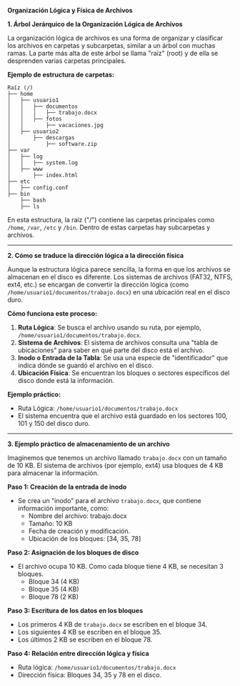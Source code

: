 **Organización Lógica y Física de Archivos**

**1. Árbol Jerárquico de la Organización Lógica de Archivos**

La organización lógica de archivos es una forma de organizar y clasificar los archivos en carpetas y subcarpetas, similar a un árbol con muchas ramas. La parte más alta de este árbol se llama "raíz" (root) y de ella se desprenden varias carpetas principales.

**Ejemplo de estructura de carpetas:**

```
Raíz (/)
├── home
│   ├── usuario1
│   │   ├── documentos
│   │   │   ├── trabajo.docx
│   │   ├── fotos
│   │       ├── vacaciones.jpg
│   ├── usuario2
│       ├── descargas
│           ├── software.zip
├── var
│   ├── log
│   │   ├── system.log
│   ├── www
│       ├── index.html
├── etc
│   ├── config.conf
├── bin
    ├── bash
    ├── ls
```

En esta estructura, la raíz ("/") contiene las carpetas principales como `/home`, `/var`, `/etc` y `/bin`. Dentro de estas carpetas hay subcarpetas y archivos.

---

**2. Cómo se traduce la dirección lógica a la dirección física**

Aunque la estructura lógica parece sencilla, la forma en que los archivos se almacenan en el disco es diferente. Los sistemas de archivos (FAT32, NTFS, ext4, etc.) se encargan de convertir la dirección lógica (como `/home/usuario1/documentos/trabajo.docx`) en una ubicación real en el disco duro.

**Cómo funciona este proceso:**

1. **Ruta Lógica**: Se busca el archivo usando su ruta, por ejemplo, `/home/usuario1/documentos/trabajo.docx`.
2. **Sistema de Archivos**: El sistema de archivos consulta una "tabla de ubicaciones" para saber en qué parte del disco está el archivo.
3. **Inodo o Entrada de la Tabla**: Se usa una especie de "identificador" que indica dónde se guardó el archivo en el disco.
4. **Ubicación Física**: Se encuentran los bloques o sectores específicos del disco donde está la información.

**Ejemplo práctico:**

- Ruta Lógica: `/home/usuario1/documentos/trabajo.docx`
- El sistema encuentra que el archivo está guardado en los sectores 100, 101 y 150 del disco duro.

---

**3. Ejemplo práctico de almacenamiento de un archivo**

Imaginemos que tenemos un archivo llamado `trabajo.docx` con un tamaño de 10 KB. El sistema de archivos (por ejemplo, ext4) usa bloques de 4 KB para almacenar la información.

**Paso 1: Creación de la entrada de inodo**

- Se crea un "inodo" para el archivo `trabajo.docx`, que contiene información importante, como:
  - Nombre del archivo: trabajo.docx
  - Tamaño: 10 KB
  - Fecha de creación y modificación.
  - Ubicación de los bloques: [34, 35, 78]

**Paso 2: Asignación de los bloques de disco**

- El archivo ocupa 10 KB. Como cada bloque tiene 4 KB, se necesitan 3 bloques.
  - Bloque 34 (4 KB)
  - Bloque 35 (4 KB)
  - Bloque 78 (2 KB)

**Paso 3: Escritura de los datos en los bloques**

- Los primeros 4 KB de `trabajo.docx` se escriben en el bloque 34.
- Los siguientes 4 KB se escriben en el bloque 35.
- Los últimos 2 KB se escriben en el bloque 78.

**Paso 4: Relación entre dirección lógica y física**

- Ruta lógica: `/home/usuario1/documentos/trabajo.docx`
- Dirección física: Bloques 34, 35 y 78 en el disco.
